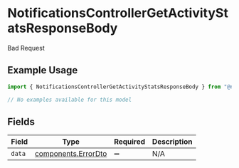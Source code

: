 # NotificationsControllerGetActivityStatsResponseBody

Bad Request

## Example Usage

```typescript
import { NotificationsControllerGetActivityStatsResponseBody } from "@novu/api/models/errors";

// No examples available for this model
```

## Fields

| Field                                                      | Type                                                       | Required                                                   | Description                                                |
| ---------------------------------------------------------- | ---------------------------------------------------------- | ---------------------------------------------------------- | ---------------------------------------------------------- |
| `data`                                                     | [components.ErrorDto](../../models/components/errordto.md) | :heavy_minus_sign:                                         | N/A                                                        |
